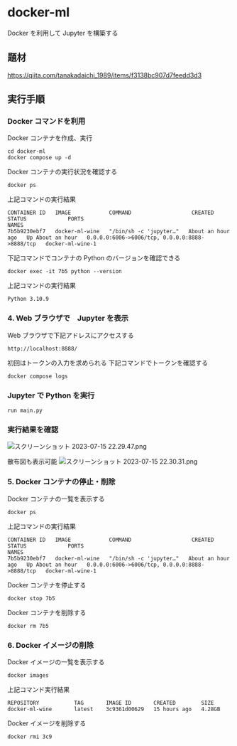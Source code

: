 # docker-ml
Docker を利用して Jupyter を構築する

## 題材

https://qiita.com/tanakadaichi_1989/items/f3138bc907d7feedd3d3

## 実行手順
### Docker コマンドを利用
Docker コンテナを作成、実行
```
cd docker-ml
docker compose up -d 
```

Docker コンテナの実行状況を確認する
```
docker ps
```

上記コマンドの実行結果
```
CONTAINER ID   IMAGE            COMMAND                   CREATED             STATUS             PORTS                                            NAMES
7b5b9230ebf7   docker-ml-wine   "/bin/sh -c 'jupyter…"   About an hour ago   Up About an hour   0.0.0.0:6006->6006/tcp, 0.0.0.0:8888->8888/tcp   docker-ml-wine-1
```

下記コマンドでコンテナの Python のバージョンを確認できる
```
docker exec -it 7b5 python --version
```

上記コマンドの実行結果
```
Python 3.10.9
```

### 4. Web ブラウザで　Jupyter を表示
Web ブラウザで下記アドレスにアクセスする
```
http://localhost:8888/
```

初回はトークンの入力を求められる
下記コマンドでトークンを確認する
```
docker compose logs
```

### Jupyter で Python を実行
```
run main.py
```
### 実行結果を確認
![スクリーンショット 2023-07-15 22.29.47.png](https://qiita-image-store.s3.ap-northeast-1.amazonaws.com/0/199441/e4b7fe63-89cd-18c5-ddae-97ad88d87536.png)

散布図も表示可能
![スクリーンショット 2023-07-15 22.30.31.png](https://qiita-image-store.s3.ap-northeast-1.amazonaws.com/0/199441/abb48535-f797-991c-e70e-cb1f3134ee95.png)

### 5. Docker コンテナの停止・削除
Docker コンテナの一覧を表示する
```
docker ps
```

上記コマンドの実行結果
```
CONTAINER ID   IMAGE            COMMAND                   CREATED             STATUS             PORTS                                            NAMES
7b5b9230ebf7   docker-ml-wine   "/bin/sh -c 'jupyter…"   About an hour ago   Up About an hour   0.0.0.0:6006->6006/tcp, 0.0.0.0:8888->8888/tcp   docker-ml-wine-1
```

Docker コンテナを停止する
```
docker stop 7b5
```

Docker コンテナを削除する
```
docker rm 7b5
```

### 6. Docker イメージの削除
Docker イメージの一覧を表示する
```
docker images
```

上記コマンド実行結果
```
REPOSITORY           TAG       IMAGE ID       CREATED        SIZE
docker-ml-wine       latest    3c9361d00629   15 hours ago   4.28GB
```

Docker イメージを削除する
```
docker rmi 3c9
```
